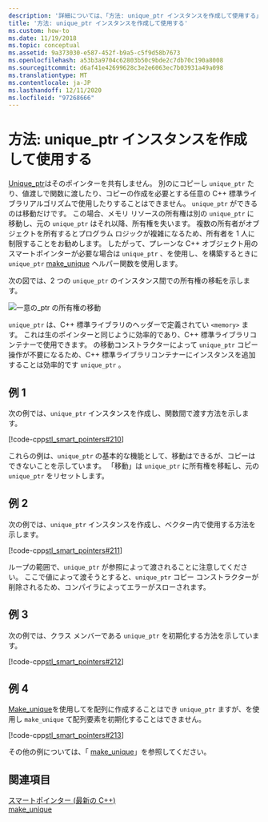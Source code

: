 ```yaml
---
description: '詳細については、「方法: unique_ptr インスタンスを作成して使用する」を参照してください。'
title: '方法: unique_ptr インスタンスを作成して使用する'
ms.custom: how-to
ms.date: 11/19/2018
ms.topic: conceptual
ms.assetid: 9a373030-e587-452f-b9a5-c5f9d58b7673
ms.openlocfilehash: a53b3a9704c62803b50c9bde2c7db70c190a8008
ms.sourcegitcommit: d6af41e42699628c3e2e6063ec7b03931a49a098
ms.translationtype: MT
ms.contentlocale: ja-JP
ms.lasthandoff: 12/11/2020
ms.locfileid: "97268666"
---
```

# <a name="how-to-create-and-use-unique_ptr-instances"></a>方法: unique_ptr インスタンスを作成して使用する

[Unique_ptr](../standard-library/unique-ptr-class.md)はそのポインターを共有しません。 別のにコピーし `unique_ptr` たり、値渡しで関数に渡したり、コピーの作成を必要とする任意の C++ 標準ライブラリアルゴリズムで使用したりすることはできません。 `unique_ptr` ができるのは移動だけです。 この場合、メモリ リソースの所有権は別の `unique_ptr` に移動し、元の `unique_ptr` はそれ以降、所有権を失います。 複数の所有者がオブジェクトを所有するとプログラム ロジックが複雑になるため、所有者を 1 人に制限することをお勧めします。 したがって、プレーンな C++ オブジェクト用のスマートポインターが必要な場合は `unique_ptr` 、を使用し、を構築するときに `unique_ptr` [make_unique](../standard-library/memory-functions.md#make_unique) ヘルパー関数を使用します。

次の図では、2 つの `unique_ptr` のインスタンス間での所有権の移転を示します。

![一意の&#95;ptr の所有権の移動](media/unique_ptr.png "一意の&#95;ptr の所有権の移動")

`unique_ptr` は、C++ 標準ライブラリのヘッダーで定義されてい `<memory>` ます。 これは生のポインターと同じように効率的であり、C++ 標準ライブラリコンテナーで使用できます。 の移動コンストラクターによって `unique_ptr` コピー操作が不要になるため、C++ 標準ライブラリコンテナーにインスタンスを追加することは効率的です `unique_ptr` 。

## <a name="example-1"></a>例 1

次の例では、`unique_ptr` インスタンスを作成し、関数間で渡す方法を示します。

[!code-cpp[stl_smart_pointers#210](codesnippet/CPP/how-to-create-and-use-unique-ptr-instances_1.cpp)]

これらの例は、`unique_ptr` の基本的な機能として、移動はできるが、コピーはできないことを示しています。 「移動」は `unique_ptr` に所有権を移転し、元の `unique_ptr` をリセットします。

## <a name="example-2"></a>例 2

次の例では、`unique_ptr` インスタンスを作成し、ベクター内で使用する方法を示します。

[!code-cpp[stl_smart_pointers#211](codesnippet/CPP/how-to-create-and-use-unique-ptr-instances_2.cpp)]

ループの範囲で、`unique_ptr` が参照によって渡されることに注意してください。 ここで値によって渡そうとすると、`unique_ptr` コピー コンストラクターが削除されるため、コンパイラによってエラーがスローされます。

## <a name="example-3"></a>例 3

次の例では、クラス メンバーである `unique_ptr` を初期化する方法を示しています。

[!code-cpp[stl_smart_pointers#212](codesnippet/CPP/how-to-create-and-use-unique-ptr-instances_3.cpp)]

## <a name="example-4"></a>例 4

[Make_unique](../standard-library/memory-functions.md#make_unique)を使用してを配列に作成することはでき `unique_ptr` ますが、を使用し `make_unique` て配列要素を初期化することはできません。

[!code-cpp[stl_smart_pointers#213](codesnippet/CPP/how-to-create-and-use-unique-ptr-instances_4.cpp)]

その他の例については、「 [make_unique](../standard-library/memory-functions.md#make_unique)」を参照してください。

## <a name="see-also"></a>関連項目

[スマートポインター (最新の C++)](smart-pointers-modern-cpp.md)<br/>
[make_unique](../standard-library/memory-functions.md#make_unique)
